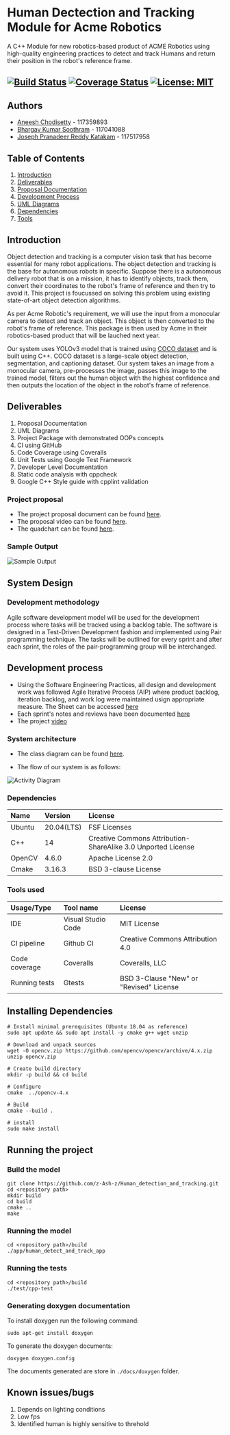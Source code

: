 # Human Dectection and Tracking Module for Acme Robotics

A C++ Module for new robotics-based product of ACME Robotics using high-quality engineering practices to detect and track Humans and return their position in the robot's reference frame.

[![Build Status](https://github.com/z-Ash-z/Human_detection_and_tracking/actions/workflows/build_and_coveralls.yml/badge.svg)](https://github.com/z-Ash-z/Human_detection_and_tracking/actions/workflows/build_and_coveralls.yml)
[![Coverage Status](https://coveralls.io/repos/github/z-Ash-z/Human_detection_and_tracking/badge.svg)](https://coveralls.io/github/z-Ash-z/Human_detection_and_tracking)
[![License: MIT](https://img.shields.io/badge/License-MIT-blue.svg)](https://opensource.org/licenses/MIT)
---

## Authors
 - [Aneesh Chodisetty](https://github.com/z-Ash-z) - 117359893
 - [Bhargav Kumar Soothram](https://github.com/Bhargav-Soothram) - 117041088
 - [Joseph Pranadeer Reddy Katakam](https://github.com/roboticistjoseph) - 117517958

## Table of Contents
1. [Introduction](#introduction)
2. [Deliverables](#deliverables)
3. [Proposal Documentation](#project-proposal)
4. [Development Process](#system-design)
5. [UML Diagrams](#system-architecture)
6. [Dependencies](#dependencies)
7. [Tools](#tools-used)

## Introduction

  Object detection and tracking is a computer vision task that has become essential for many robot applications. The object detection and tracking is the base for autonomous robots in specific. Suppose there is a autonomous delivery robot that is on a mission, it has to identify objects, track them, convert their coordinates to the robot's frame of reference and then try to avoid it. This project is foucussed on solving this problem using existing state-of-art object detection algorithms.  

  As per Acme Robotic's requirement, we will use the input from a monocular camera to detect and track an object. This object is then converted to the robot's frame of reference. This package is then used by Acme in their robotics-based product that will be lauched next year.  

  Our system uses YOLOv3 model that is trained using [COCO dataset](https://cocodataset.org/#home) and is built using C++. COCO dataset is a large-scale object detection, segmentation, and captioning dataset. Our system takes an image from a monocular camera, pre-processes the image, passes this image to the trained model, filters out the human object with the highest confidence and then outputs the location of the object in the robot's frame of reference.
  
## Deliverables

  1. Proposal Documentation
  2. UML Diagrams
  3. Project Package with demonstrated OOPs concepts
  4. CI using GitHub
  5. Code Coverage using Coveralls
  6. Unit Tests using Google Test Framework
  7. Developer Level Documentation
  8. Static code analysis with cppcheck
  9. Google C++ Style guide with cpplint validation

### Project proposal

  - The project proposal document can be found [here](/assets/proposal/Human_Detection_and_Tracker_Proposal.pdf).  
  - The proposal video can be found [here](https://youtu.be/7sqIBtfbFjk).  
  - The quadchart can be found [here](/assets/phase_2/Quadchart_phase_2.pdf).  

### Sample Output
![Sample Output](/results/sample_package_output.png)  

## System Design

### Development methodology

  Agile software development model will be used for the development process where tasks will be tracked using a backlog table. The software is designed in a Test-Driven Development fashion and implemented using Pair programming technique. The tasks will be outlined for every sprint and after each sprint, the roles of the pair-programming group will be interchanged.

## Development process
  - Using the Software Engineering Practices, all design and development work was followed Agile Iterative Process (AIP) where product backlog, iteration backlog, and work log were maintained usign appropriate measure. The Sheet can be accessed [here](https://docs.google.com/spreadsheets/d/1Nfs6v8OHeC70GFt3viYTwkHFGsq4SffKc7hRbwgNCj4/edit#gid=0)
  - Each sprint's notes and reviews have been documented [here](https://docs.google.com/document/d/1kLpquLgrRSabeeuczr-q7XmcqhTKqQVrV_Vu5U8dKOY/edit?usp=sharing)
  - The project [video](https://drive.google.com/drive/folders/1Ijy64XSafHjoD3nwO6hpmWRNDRHjwNXr?usp=sharing)
  
### System architecture
- The class diagram can be found [here](/UML/phase_2/HumanDetectionTracking_ClassDiagram.png).

- The flow of our system is as follows:  

![Activity Diagram](/UML/phase_2/HumanDetectionTracking_ActivityDiagram.png)  


### Dependencies  

| Name | Version | License |
| :--- | :--- | :--- |
| Ubuntu | 20.04(LTS) | FSF Licenses |
| C++ | 14 | Creative Commons Attribution-ShareAlike 3.0 Unported License |
| OpenCV | 4.6.0 | Apache License 2.0 |
| Cmake | 3.16.3 | BSD 3-clause License |

### Tools used  

| Usage/Type | Tool name | License |
| :--- | :--- | :--- |
| IDE | Visual Studio Code | MIT License |
| CI pipeline | Github CI | Creative Commons Attribution 4.0 |
| Code coverage | Coveralls | Coveralls, LLC |
| Running tests | Gtests | BSD 3-Clause "New" or "Revised" License |

## Installing Dependencies

```
# Install minimal prerequisites (Ubuntu 18.04 as reference)
sudo apt update && sudo apt install -y cmake g++ wget unzip

# Download and unpack sources
wget -O opencv.zip https://github.com/opencv/opencv/archive/4.x.zip
unzip opencv.zip

# Create build directory
mkdir -p build && cd build

# Configure
cmake  ../opencv-4.x

# Build
cmake --build .

# install
sudo make install
```

## Running the project

### Build the model

```
git clone https://github.com/z-Ash-z/Human_detection_and_tracking.git
cd <repository path>
mkdir build
cd build
cmake ..
make
```

### Running the model

```
cd <repository path>/build
./app/human_detect_and_track_app
```

### Running the tests
```
cd <repository path>/build
./test/cpp-test
```

### Generating doxygen documentation

To install doxygen run the following command:
```
sudo apt-get install doxygen
```
To generate the doxygen documents:
```
doxygen doxygen.config
```
The documents generated are store in `./docs/doxygen` folder.

## Known issues/bugs
1. Depends on lighting conditions
2. Low fps
3. Identified human is highly sensitive to threhold
